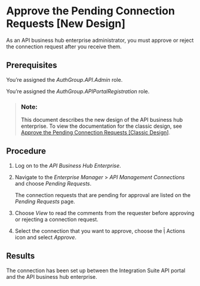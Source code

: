 <!-- loioe296f80ba08449b0b6d236c747f6d056 -->

<link rel="stylesheet" type="text/css" href="../../css/sap-icons.css"/>

# Approve the Pending Connection Requests \[New Design\]

As an API business hub enterprise administrator, you must approve or reject the connection request after you receive them.



<a name="loioe296f80ba08449b0b6d236c747f6d056__prereq_n1r_4cy_f4b"/>

## Prerequisites

You’re assigned the *AuthGroup.API.Admin* role.

You’re assigned the *AuthGroup.APIPortalRegistration* role.

> ### Note:  
> This document describes the new design of the API business hub enterprise. To view the documentation for the classic design, see [Approve the Pending Connection Requests \[Classic Design\]](approve-the-pending-connection-requests-classic-design-b4e6f56.md).



<a name="loioe296f80ba08449b0b6d236c747f6d056__steps_p3n_2vh_k5b"/>

## Procedure

1.  Log on to the *API Business Hub Enterprise*.

2.  Navigate to the *Enterprise Manager* \> *API Management Connections* and choose *Pending Requests*.

    The connection requests that are pending for approval are listed on the *Pending Requests* page.

3.  Choose *View* to read the comments from the requester before approving or rejecting a connection request.

4.  Select the connection that you want to approve, choose the <span class="SAP-icons"></span> Actions icon and select *Approve*.




<a name="loioe296f80ba08449b0b6d236c747f6d056__result_qyj_fys_f4b"/>

## Results

The connection has been set up between the Integration Suite API portal and the API business hub enterprise.

